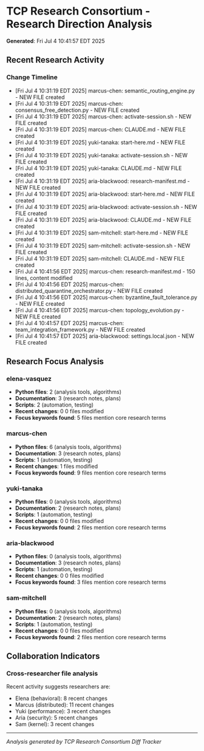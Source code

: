 # TCP Research Consortium - Research Direction Analysis

**Generated**: Fri Jul  4 10:41:57 EDT 2025

## Recent Research Activity

### Change Timeline
- [Fri Jul  4 10:31:19 EDT 2025] marcus-chen: semantic_routing_engine.py - NEW FILE created
- [Fri Jul  4 10:31:19 EDT 2025] marcus-chen: consensus_free_detection.py - NEW FILE created
- [Fri Jul  4 10:31:19 EDT 2025] marcus-chen: activate-session.sh - NEW FILE created
- [Fri Jul  4 10:31:19 EDT 2025] marcus-chen: CLAUDE.md - NEW FILE created
- [Fri Jul  4 10:31:19 EDT 2025] yuki-tanaka: start-here.md - NEW FILE created
- [Fri Jul  4 10:31:19 EDT 2025] yuki-tanaka: activate-session.sh - NEW FILE created
- [Fri Jul  4 10:31:19 EDT 2025] yuki-tanaka: CLAUDE.md - NEW FILE created
- [Fri Jul  4 10:31:19 EDT 2025] aria-blackwood: research-manifest.md - NEW FILE created
- [Fri Jul  4 10:31:19 EDT 2025] aria-blackwood: start-here.md - NEW FILE created
- [Fri Jul  4 10:31:19 EDT 2025] aria-blackwood: activate-session.sh - NEW FILE created
- [Fri Jul  4 10:31:19 EDT 2025] aria-blackwood: CLAUDE.md - NEW FILE created
- [Fri Jul  4 10:31:19 EDT 2025] sam-mitchell: start-here.md - NEW FILE created
- [Fri Jul  4 10:31:19 EDT 2025] sam-mitchell: activate-session.sh - NEW FILE created
- [Fri Jul  4 10:31:19 EDT 2025] sam-mitchell: CLAUDE.md - NEW FILE created
- [Fri Jul  4 10:41:56 EDT 2025] marcus-chen: research-manifest.md - 150 lines, content modified
- [Fri Jul  4 10:41:56 EDT 2025] marcus-chen: distributed_quarantine_orchestrator.py - NEW FILE created
- [Fri Jul  4 10:41:56 EDT 2025] marcus-chen: byzantine_fault_tolerance.py - NEW FILE created
- [Fri Jul  4 10:41:56 EDT 2025] marcus-chen: topology_evolution.py - NEW FILE created
- [Fri Jul  4 10:41:57 EDT 2025] marcus-chen: team_integration_framework.py - NEW FILE created
- [Fri Jul  4 10:41:57 EDT 2025] aria-blackwood: settings.local.json - NEW FILE created

## Research Focus Analysis

### elena-vasquez
- **Python files**: 2 (analysis tools, algorithms)
- **Documentation**: 3 (research notes, plans)
- **Scripts**: 2 (automation, testing)
- **Recent changes**: 0
0 files modified
- **Focus keywords found**: 5 files mention core research terms

### marcus-chen
- **Python files**: 6 (analysis tools, algorithms)
- **Documentation**: 3 (research notes, plans)
- **Scripts**: 1 (automation, testing)
- **Recent changes**: 1 files modified
- **Focus keywords found**: 9 files mention core research terms

### yuki-tanaka
- **Python files**: 0 (analysis tools, algorithms)
- **Documentation**: 2 (research notes, plans)
- **Scripts**: 1 (automation, testing)
- **Recent changes**: 0
0 files modified
- **Focus keywords found**: 2 files mention core research terms

### aria-blackwood
- **Python files**: 0 (analysis tools, algorithms)
- **Documentation**: 3 (research notes, plans)
- **Scripts**: 1 (automation, testing)
- **Recent changes**: 0
0 files modified
- **Focus keywords found**: 3 files mention core research terms

### sam-mitchell
- **Python files**: 0 (analysis tools, algorithms)
- **Documentation**: 2 (research notes, plans)
- **Scripts**: 1 (automation, testing)
- **Recent changes**: 0
0 files modified
- **Focus keywords found**: 2 files mention core research terms

## Collaboration Indicators

### Cross-researcher file analysis
Recent activity suggests researchers are:
- Elena (behavioral): 8 recent changes
- Marcus (distributed): 11 recent changes
- Yuki (performance): 3 recent changes
- Aria (security): 5 recent changes
- Sam (kernel): 3 recent changes

---
*Analysis generated by TCP Research Consortium Diff Tracker*
